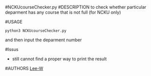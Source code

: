 #NCKUcourseChecker.py
#DESCRIPTION
to check whether particular deparment has any course that is not full \(for NCKU only\)

#USAGE
```shell
python3 NCKUcourseChecker.py
```
and then input the deparment number

#Issus
- still cannot find a proper way to print the result

#AUTHORS
[Lee-W](https://github.com/Lee-W/)
